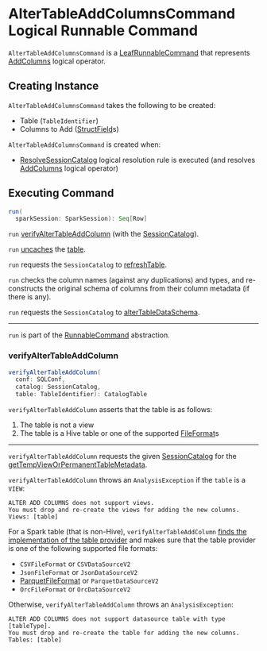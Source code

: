 # AlterTableAddColumnsCommand Logical Runnable Command

`AlterTableAddColumnsCommand` is a [LeafRunnableCommand](LeafRunnableCommand.md) that represents [AddColumns](AddColumns.md) logical operator.

## Creating Instance

`AlterTableAddColumnsCommand` takes the following to be created:

* <span id="table"> Table (`TableIdentifier`)
* <span id="colsToAdd"> Columns to Add ([StructField](../types/StructField.md)s)

`AlterTableAddColumnsCommand` is created when:

* [ResolveSessionCatalog](../logical-analysis-rules/ResolveSessionCatalog.md) logical resolution rule is executed (and resolves [AddColumns](AddColumns.md) logical operator)

## <span id="run"> Executing Command

```scala
run(
  sparkSession: SparkSession): Seq[Row]
```

`run` [verifyAlterTableAddColumn](#verifyAlterTableAddColumn) (with the [SessionCatalog](../SessionCatalog.md)).

`run` [uncaches](../CommandUtils.md#uncacheTableOrView) the [table](#table).

`run` requests the `SessionCatalog` to [refreshTable](../SessionCatalog.md#refreshTable).

`run` checks the column names (against any duplications) and types, and re-constructs the original schema of columns from their column metadata (if there is any).

`run` requests the `SessionCatalog` to [alterTableDataSchema](../SessionCatalog.md#alterTableDataSchema).

---

`run` is part of the [RunnableCommand](RunnableCommand.md#run) abstraction.

### <span id="verifyAlterTableAddColumn"> verifyAlterTableAddColumn

```scala
verifyAlterTableAddColumn(
  conf: SQLConf,
  catalog: SessionCatalog,
  table: TableIdentifier): CatalogTable
```

`verifyAlterTableAddColumn` asserts that the table is as follows:

1. The table is not a view
1. The table is a Hive table or one of the supported [FileFormat](../files/FileFormat.md)s

---

`verifyAlterTableAddColumn` requests the given [SessionCatalog](../SessionCatalog.md) for the [getTempViewOrPermanentTableMetadata](../SessionCatalog.md#getTempViewOrPermanentTableMetadata).

`verifyAlterTableAddColumn` throws an `AnalysisException` if the `table` is a `VIEW`:

```text
ALTER ADD COLUMNS does not support views.
You must drop and re-create the views for adding the new columns. Views: [table]
```

For a Spark table (that is non-Hive), `verifyAlterTableAddColumn` [finds the implementation of the table provider](../DataSource.md#lookupDataSource) and makes sure that the table provider is one of the following supported file formats:

* `CSVFileFormat` or `CSVDataSourceV2`
* `JsonFileFormat` or `JsonDataSourceV2`
* [ParquetFileFormat](../parquet/ParquetFileFormat.md) or `ParquetDataSourceV2`
* `OrcFileFormat` or `OrcDataSourceV2`

Otherwise, `verifyAlterTableAddColumn` throws an `AnalysisException`:

```text
ALTER ADD COLUMNS does not support datasource table with type [tableType].
You must drop and re-create the table for adding the new columns. Tables: [table]
```
